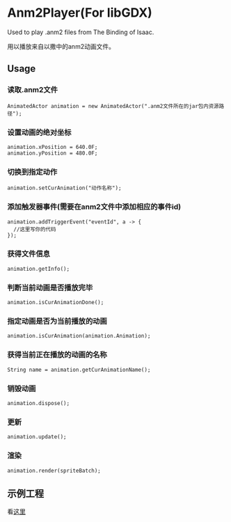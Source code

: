 # Anm2Player(For libGDX)
Used to play .anm2 files from The Binding of Isaac.

用以播放来自以撒中的anm2动画文件。

## Usage
### 读取.anm2文件

    AnimatedActor animation = new AnimatedActor(".anm2文件所在的jar包内资源路径");
  
### 设置动画的绝对坐标

    animation.xPosition = 640.0F;
    animation.yPosition = 480.0F;
  
### 切换到指定动作

    animation.setCurAnimation("动作名称");
  
### 添加触发器事件(需要在anm2文件中添加相应的事件id)

    animation.addTriggerEvent("eventId", a -> {
      //这里写你的代码
    });
  
### 获得文件信息

    animation.getInfo();
  
### 判断当前动画是否播放完毕

    animation.isCurAnimationDone();
  
### 指定动画是否为当前播放的动画

    animation.isCurAnimation(animation.Animation);
  
### 获得当前正在播放的动画的名称

    String name = animation.getCurAnimationName();
  
### 销毁动画

    animation.dispose();
  
### 更新

    animation.update();
  
### 渲染

    animation.render(spriteBatch);
    
## 示例工程

看[这里](https://github.com/tldyl/isaac-mod-extend/blob/master/src/main/java/isaacModExtend/monsters/Siren.java)
